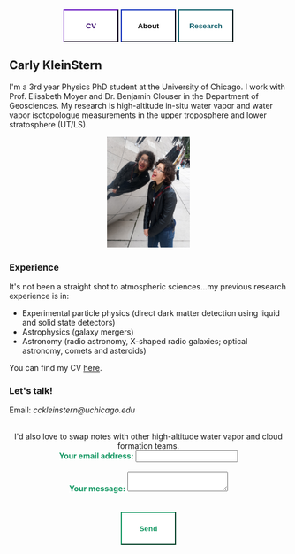 
<div class="topnav" align=center>
  <a href="https://carlykleinstern.github.io/KleinStern_CV_publish.pdf">
    <button style="height:60px;width:100px;color:#3b0c6e; font-weight:bold; border-color:#3b0c6e; background-color:White">CV</button></a>
  <a href="https://carlykleinstern.github.io/aboutme.html">
    <button style="height:60px;width:100px;color:##0e1f6b; font-weight:bold; border-color:#0e1f6b; background-color:White">About</button></a>
  <a href="https://carlykleinstern.github.io/projects.html">
    <button style="height:60px;width:100px;color:#0f5f6b; font-weight:bold; border-color:#0f5f6b; background-color:White">Research</button></a>
</div>

         

         
## **Carly KleinStern**
I'm a 3rd year Physics PhD student at the University of Chicago. I work with Prof. Elisabeth Moyer and Dr. Benjamin Clouser in the Department of Geosciences.
My research is high-altitude in-situ water vapor and water vapor isotopologue measurements in the upper troposphere and lower stratosphere (UT/LS). 

<div align='center'>
   <img src="photos/bean.jpg" alt="Carly" width=150px height=auto><br/>
</div>







### **Experience**
It's not been a straight shot to atmospheric sciences...my previous research experience is in:

- Experimental particle physics (direct dark matter detection using liquid and solid state detectors)
- Astrophysics (galaxy mergers)
- Astronomy (radio astronomy, X-shaped radio galaxies; optical astronomy, comets and asteroids)

You can find my CV [here](https://carlykleinstern.github.io/KleinStern_CV_publish.pdf).


### **Let's talk!**


  
Email: _cckleinstern@uchicago.edu_

<div align='center'>
  
<br>
I'd also love to swap notes with other high-altitude water vapor and cloud formation teams.
<br>

<form
  action="https://formspree.io/f/mwkypbvd"
  method="POST"
>
  <label style="height:60px;width:auto;color:#179965; font-weight:bold; border-color:#179965; background-color:White">
    Your email address:
    <input type="email" name="_replyto">
  </label>
  <br>
  <br>

  <label style="height:60px;width:auto;color:#179965; font-weight:bold; border-color:#179965; background-color:White">
    Your message:
    <textarea name="message"></textarea>
  </label>
  <!-- your other form fields go here -->
  <br>
  <br>
  <br>
  <button type="submit" style="height:60px;width:100px;color:#179965; font-weight:bold; border-color:#179965; background-color:White">Send</button>
</form>
</div>
